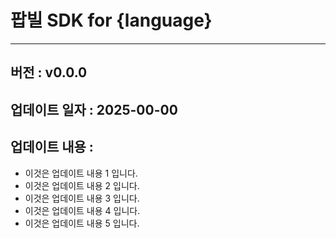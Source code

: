 # 팝빌 SDK for {language}
---
## 버전 : v0.0.0
## 업데이트 일자 : 2025-00-00
## 업데이트 내용 :
- 이것은 업데이트 내용 1 입니다.
- 이것은 업데이트 내용 2 입니다.
- 이것은 업데이트 내용 3 입니다.
- 이것은 업데이트 내용 4 입니다.
- 이것은 업데이트 내용 5 입니다.